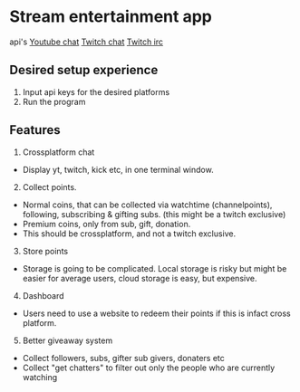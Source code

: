 # Stream entertainment app

api's
[Youtube chat](https://developers.google.com/youtube/v3/live/docs/liveChatMessages)
[Twitch chat](https://dev.twitch.tv/docs/api/reference)
[Twitch irc](https://dev.twitch.tv/docs/irc/)

## Desired setup experience
1. Input api keys for the desired platforms
2. Run the program

## Features
1. Crossplatform chat
- Display yt, twitch, kick etc, in one terminal window.

2. Collect points.
- Normal coins, that can be collected via watchtime (channelpoints), following,
subscribing & gifting subs. (this might be a twitch exclusive)
- Premium coins, only from sub, gift, donation.
- This should be crossplatform, and not a twitch exclusive.

3. Store points
- Storage is going to be complicated. Local storage is risky but might be easier
for average users, cloud storage is easy, but expensive.

4. Dashboard
- Users need to use a website to redeem their points if this is infact cross platform.

5. Better giveaway system
- Collect followers, subs, gifter sub givers, donaters etc
- Collect "get chatters" to filter out only the people who are currently watching


